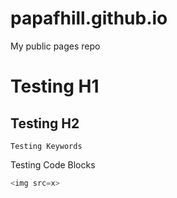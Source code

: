 # papafhill.github.io
My public pages repo

<h1>Testing H1</h1>
<h2>Testing H2</h2>

`Testing Keywords`

Testing Code Blocks
~~~js
<img src=x>
~~~
